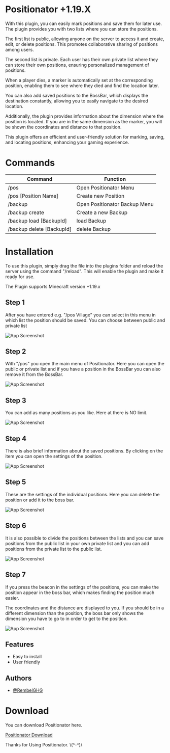 # Positionator     +1.19.X

With this plugin, you can easily mark positions and save them for later use. The plugin provides you with two lists where you can store the positions.

The first list is public, allowing anyone on the server to access it and create, edit, or delete positions. This promotes collaborative sharing of positions among users.

The second list is private. Each user has their own private list where they can store their own positions, ensuring personalized management of positions.

When a player dies, a marker is automatically set at the corresponding position, enabling them to see where they died and find the location later.

You can also add saved positions to the BossBar, which displays the destination constantly, allowing you to easily navigate to the desired location.

Additionally, the plugin provides information about the dimension where the position is located. If you are in the same dimension as the marker, you will be shown the coordinates and distance to that position.

This plugin offers an efficient and user-friendly solution for marking, saving, and locating positions, enhancing your gaming experience.


# Commands

| Command      | Function                   |
|-----------|---------------------------------|
| /pos  | Open Positionator Menu  |
| /pos [Position Name]  | Create new Position  |
| /backup  |  Open Positionator Backup Menu  |
| /backup create  | Create a new Backup  |
| /backup load [BackupId]  | load Backup  |
| /backup delete [BackupId]  | delete Backup  |

# Installation

To use this plugin, simply drag the file into the plugins folder and reload the server using the command "/reload". This will enable the plugin and make it ready for use.

The Plugin supports Minecraft version +1.19.x
## Step 1
After you have entered e.g. "/pos Village" you can select in this menu in which list the position should be saved.
You can choose between public and private list

![App Screenshot](https://i.ibb.co/d6pNDxv/2023-06-10-01-47-49.png)
## Step 2
With "/pos" you open the main menu of Positionator.
Here you can open the public or private list and if you have a position in the BossBar you can also remove it from the BossBar.

![App Screenshot](https://i.ibb.co/FB3p6PP/2023-06-10-01-48-21.png)
## Step 3

You can add as many positions as you like.
Here at there is NO limit.

![App Screenshot](https://i.ibb.co/rkRT8sb/2023-06-10-01-39-00.png)
## Step 4

There is also brief information about the saved positions.
By clicking on the item you can open the settings of the position.

![App Screenshot](https://i.ibb.co/s6t2bdq/2023-06-10-01-37-39.png)
## Step 5

These are the settings of the individual positions.
Here you can delete the position or add it to the boss bar.

![App Screenshot](https://i.ibb.co/V3rY2ff/2023-06-10-01-39-24.png)
## Step 6

It is also possible to divide the positions between the lists and you can save positions from the public list in your own private list and you can add positions from the private list to the public list.

![App Screenshot](https://i.ibb.co/MR7z1ND/2023-06-10-01-40-12.png)
## Step 7

If you press the beacon in the settings of the positions, you can make the position appear in the boss bar, which makes finding the position much easier.

The coordinates and the distance are displayed to you.
If you should be in a different dimension than the position, the boss bar only shows the dimension you have to go to in order to get to the position.

![App Screenshot](https://i.ibb.co/dcVXqJX/2023-06-10-01-36-51.png)
## Features

- Easy to install
- User friendly


## Authors

- [@RembelGHG](https://github.com/JSander1808)


# Download

You can download Positionator here.

[Positionator Download](https://github.com/JSander1808/Positionator/releases)

Thanks for Using Positionator.   \\(^-^)/
 

